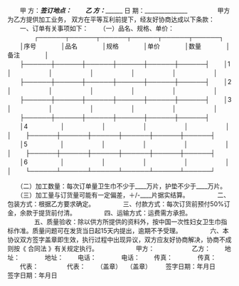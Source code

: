 
 


　　甲 方：________________________签订地点：_______________
　　乙 方：_______________ 日 期：_______________
　　 
　　 甲方为乙方提供加工业务， 双方在平等互利前提下，经友好协商达成以下条款：
　　一、订单有关事项如下：
　　（一）品名、规格、单价：
　　
　　┌──────┬──────┬──────┬──────┬──────┬──────┐
　　│序号　　　　│品名　　　　│规格　　　　│单价　　　　│数量　　　　│备注　　　　│
　　├──────┼──────┼──────┼──────┼──────┼──────┤
　　│1　　　　　 │　　　　　　│　　　　　　│　　　　　　│　　　　　　│　　　　　　│
　　├──────┼──────┼──────┼──────┼──────┼──────┤
　　│2　　　　　 │　　　　　　│　　　　　　│　　　　　　│　　　　　　│　　　　　　│
　　├──────┼──────┼──────┼──────┼──────┼──────┤
　　│3　　　　　 │　　　　　　│　　　　　　│　　　　　　│　　　　　　│　　　　　　│
　　├──────┼──────┼──────┼──────┼──────┼──────┤
　　│4　　　　　 │　　　　　　│　　　　　　│　　　　　　│　　　　　　│　　　　　　│
　　├──────┼──────┼──────┼──────┼──────┼──────┤
　　│5　　　　　 │　　　　　　│　　　　　　│　　　　　　│　　　　　　│　　　　　　│
　　├──────┼──────┼──────┼──────┼──────┼──────┤
　　│6　　　　　 │　　　　　　│　　　　　　│　　　　　　│　　　　　　│　　　　　　│
　　└──────┴──────┴──────┴──────┴──────┴──────┘
　　

　　（二）加工数量：每次订单量卫生巾不少于____万片，护垫不少于____万片。
　　（三）加工量与订货量可能有一定偏差，＋/-____片据实结算。
　　
　　二、包装方式：根据乙方要求确定。
　　
　　三、付款方式：每次订货前预付50%订金，余款于提货前付清。
　　
　　四、运输方式：运费需方承担。
　　
　　五、质量验收：除以供方所提供的资料外，按中国一次性妇女卫生巾指标作准。质量问题可在发货当日起15天内提出，逾期不予受理。
　　
　　六、本协议双方签字盖章即生效，执行过程中出现异议，双方应友好协商解决，协商不成则按《
合同法
》有关规定执行。　　
　　
　　甲方：　　　　　　乙方：
　　地址：　　　　地址：
　　电话：　　　　电话：
　　传真：　　　　传真：
　　代表：　　 　　 代表：
　　（盖章）　 （盖章）
　　签字日期：年月日　　签字日期：年月日
 


 

 
 
 
 
 
  


  
 

  


  


  
 
 
 
 


